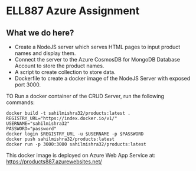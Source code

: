 # ELL887 Azure Assignment

## What we do here?
- Create a NodeJS server which serves HTML pages to input product names and display them.
- Connect the server to the Azure CosmosDB for MongoDB Database Account to store the product names.
- A script to create collection to store data.
- Dockerfile to create a docker image of the NodeJS Server with exposed port 3000. 

TO Run a docker container of the CRUD Server, run the following commands:
```
docker build -t sahilmishra32/products:latest .
REGISTRY_URL="https://index.docker.io/v1/"
USERNAME="sahilmishra32"
PASSWORD="password"
docker login $REGISTRY_URL -u $USERNAME -p $PASSWORD
docker push sahilmishra32/products:latest
docker run -p 3000:3000 sahilmishra32/products:latest
```

This docker image is deployed on Azure Web App Service at: https://products887.azurewebsites.net/
